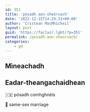 ```yaml
---
id: 351
title: 'pòsadh aon-sheòrsach'
date: '2022-12-15T14:29:33+00:00'
author: 'Crìstean MacMhìcheil'
layout: post
guid: 'https://faclair.lgbt/?p=351'
permalink: /posadh-aon-sheorsach/
categories:
    - gd
---
```


## Mìneachadh

## Eadar-theangachaidhean

&#x1f1ee;&#x1f1ea; pósadh comhghnéis

&#x1f3f4;&#xe0067;&#xe0062;&#xe0065;&#xe006e;&#xe0067;&#xe007f; same-sex marriage